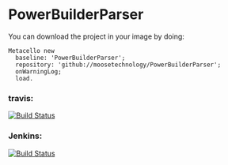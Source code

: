 # PowerBuilderParser

You can download the project in your image by doing:

```st
Metacello new
  baseline: 'PowerBuilderParser';
  repository: 'github://moosetechnology/PowerBuilderParser';
  onWarningLog;
  load.
```

### travis:
[![Build Status](https://travis-ci.org/moosetechnology/PowerBuilderParser.svg?branch=master)](https://travis-ci.org/moosetechnology/PowerBuilderParser)
### Jenkins: 
[![Build Status](https://ci.inria.fr/pharo-contribution/job/PowerbuilderParser/badge/icon)](https://ci.inria.fr/pharo-contribution/job/PowerbuilderParser/)
